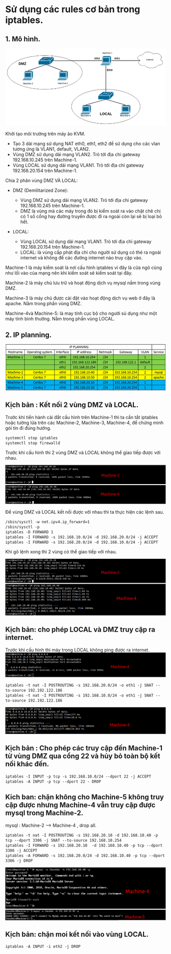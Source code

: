 # Sử dụng các rules cơ bản trong iptables.
## 1. Mô hình.

![](anhip/anh7.png)

Khởi tạo môi trường trên máy ảo KVM.
- Tạo 3 dải mạng sử dụng NAT eth0, eth1, eth2 để sử dụng cho các vlan tương ứng là VLAN1, default, VLAN2.
- Vùng DMZ sử dụng dải mạng VLAN2. Trỏ tới địa chi gateway 192.168.10.245 trên Machine-1.
- Vùng LOCAL sử dụng dải mạng VLAN1. Trỏ tới địa chỉ gateway 192.168.20.154 trên Machine-1.

Chia 2 phân vùng DMZ VÀ LOCAL:
- DMZ (Demilitarized Zone):
    - Vùng DMZ sử dụng dải mạng VLAN2. Trỏ tới địa chi gateway 192.168.10.245 trên Machine-1.
    - DMZ là vùng mà các máy trong đó bị kiểm soát ra vào chặt chẽ chị có 1 số cổng hay đường truyền được đi ra ngoài còn lại sẽ bị loại bỏ hết.
    
- LOCAL:    
    - Vùng LOCAL sử dụng dải mạng VLAN1. Trỏ tới địa chỉ gateway 192.168.20.154 trên Machine-1.
    - LOCAL: là vùng cấp phát địa chỉ cho người sử dụng có thẻ ra ngoài internet và không để các đường internet nào truy cập vào.


Machine-1 là máy kiểm soát là nơi cấu hình iptables vì đây là cửa ngõ cũng như lối vào của mạng nên khi kiểm soát sẽ kiểm soát tại đây.

Machine-2 là máy chủ lưu trữ và hoạt động dịch vụ mysql nắm trong vùng DMZ.

Machine-3 là máy chủ được cài đặt vào hoạt động dịch vụ web ở đây là apache. Nằm trong phần vùng DMZ.

Machine-4và Machine-5: là may tính cục bộ cho người sủ dụng như một máy tính bình thường. Nằm trong phần vùng LOCAL.

## 2. IP planning.

![](anhip/anh6.png)


## Kịch bản : Kết nối 2 vùng DMZ và LOCAL.

Trước khi tiến hành cài đắt cấu hình trên Machine-1 thì ta cần tắt iptables hoặc tường lửa trên các Machine-2, Machine-3, Machine-4, để chứng minh gói tin đi đúng hướng.
```
systemctl stop iptables
systemctl stop firewalld
```
Trước khi cấu hình thi 2 vùng DMZ và LOCAL không thể giao tiếp được với nhau.

![](anhip/anh8-2.png)
![](anhip/anh8-1.png)

Để vùng  DMZ và LOCAL kết nối được với nhau thì ta thực hiện các lệnh sau.
```
/sbin/sysctl -w net.ipv4.ip_forward=1
/sbin/sysctl -p
iptables -D FORWARD 1
iptables -I FORWARD -s 192.168.10.0/24 -d 192.168.20.0/24 -j ACCEPT
iptables -I FORWARD -s 192.168.20.0/24 -d 192.168.10.0/24 -j ACCEPT 
```
Khi gõ lệnh xong thì 2 vùng có thể giao tiếp với nhau.

![](anhip/anh9-1.png)
![](anhip/anh9-2.png)

##  Kịch bản: cho phép LOCAL và DMZ truy cập ra internet.
Trước khi cấu hình thì máy trong LOCAL không ping được ra  internet.
![](anhip/anh12-1.png)

```
iptables -t nat -I POSTROUTING -s 192.168.20.0/24 -o eth1 -j SNAT --to-source 192.192.122.186
iptables -t nat -I POSTROUTING -s 192.168.10.0/24 -o eth1 -j SNAT --to-source 192.192.122.186

```
![](anhip/anh13.png)

## Kịch bản : Cho phép các truy cập đến Machine-1 từ vùng DMZ qua cổng 22 và hủy bỏ toàn bộ kết nối khác đến.
```
iptables -I INPUT -p tcp -s 192.168.10.0/24 --dport 22 -j ACCEPT
iptables -A INPUT -p tcp --dport 22 - DROP
```
## Kich ban: chặn không cho Machine-5 không truy cập được nhưng Machine-4 vẫn truy cập được mysql trong Machine-2.

mysql : Machine-2 --> Machine-4  , drop all.

```
iptables -t nat -I POSTROUTING -s 192.168.20.10 -d 192.168.10.40 -p tcp --dport 3306 -j SNAT --to-source 192.168.10.254
iptables -I FORWARD -s 192.168.20.10  -d 192.168.10.40 -p tcp --dport 3306 -j ACCEPT
iptables -A FORWARD -s 192.168.20.0/24 -d 192.168.10.40 -p tcp --dport 3306 -j DROP
```
![](anhip/anh14-1.png)
![](anhip/anh14-2.png)

## Kịch bản: chặn moi kết nối vào vùng LOCAL.
```
iptables -A INPUT -i eth2 -j DROP
```


